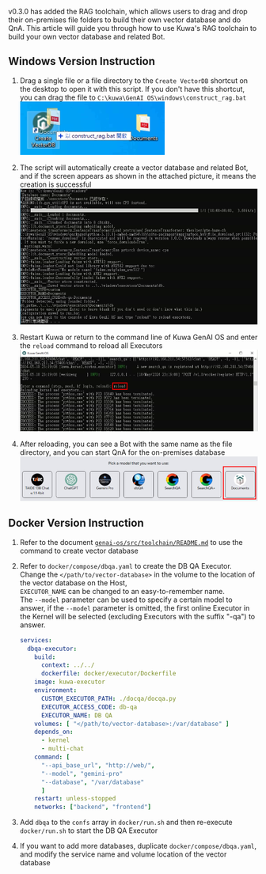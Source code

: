 v0.3.0 has added the RAG toolchain, which allows users to drag and drop their on-premises file folders to build their own vector database and do QnA. This article will guide you through how to use Kuwa's RAG toolchain to build your own vector database and related Bot.


## Windows Version Instruction
1. Drag a single file or a file directory to the `Create VectorDB` shortcut on the desktop to open it with this script. If you don't have this shortcut, you can drag the file to `C:\kuwa\GenAI OS\windows\construct_rag.bat`  
![](./img/2024-05-19-dbqa-creation/drag_and_drop.png)  

<!-- truncate -->

2. The script will automatically create a vector database and related Bot, and if the screen appears as shown in the attached picture, it means the creation is successful  
![](./img/2024-05-19-dbqa-creation/construct_rag.png)  

3. Restart Kuwa or return to the command line of Kuwa GenAI OS and enter the `reload` command to reload all Executors  
![](./img/2024-05-19-dbqa-creation/reload.png)  

4. After reloading, you can see a Bot with the same name as the file directory, and you can start QnA for the on-premises database  
![](./img/2024-05-19-dbqa-creation/result.png)  

## Docker Version Instruction
1. Refer to the document [`genai-os/src/toolchain/README.md`](https://github.com/kuwaai/genai-os/blob/main/src/toolchain/README.md) to use the command to create vector database
2. Refer to `docker/compose/dbqa.yaml` to create the DB QA Executor.  
   Change the `</path/to/vector-database>` in the volume to the location of the vector database on the Host,  
   `EXECUTOR_NAME` can be changed to an easy-to-remember name.  
   The `--model` parameter can be used to specify a certain model to answer, if the `--model` parameter is omitted, the first online Executor in the Kernel will be selected (excluding Executors with the suffix "-qa") to answer.

   ```yaml
   services:
     dbqa-executor:
       build:
         context: ../../
         dockerfile: docker/executor/Dockerfile
       image: kuwa-executor
       environment:
         CUSTOM_EXECUTOR_PATH: ./docqa/docqa.py
         EXECUTOR_ACCESS_CODE: db-qa
         EXECUTOR_NAME: DB QA
       volumes: [ "</path/to/vector-database>:/var/database" ]
       depends_on:
         - kernel
         - multi-chat
       command: [
         "--api_base_url", "http://web/",
         "--model", "gemini-pro"
         "--database", "/var/database"
         ]
       restart: unless-stopped
       networks: ["backend", "frontend"]
   ```
3. Add `dbqa` to the `confs` array in `docker/run.sh` and then re-execute `docker/run.sh` to start the DB QA Executor
4. If you want to add more databases, duplicate `docker/compose/dbqa.yaml`, and modify the service name and volume location of the vector database